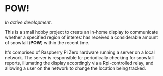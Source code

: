 # POW!
*In active development*. 

This is a small hobby project to create an in-home display to communicate
whether a specified region of interest has received a considerable amount of snowfall (**POW**) within the recent time.

It's comprised of Raspberry Pi Zero hardware running a server on a local network. The server is responsible for periodically checking for snowfall reports, illumating the display accordingly via a Rpi-controlled relay, and allowing a user on the network to change the location being tracked.
